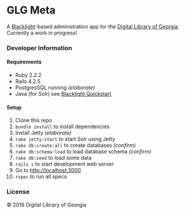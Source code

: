 # GLG Meta

A [Blacklight](https://github.com/projectblacklight/blacklight)-based administration app for the [Digital Library of Georgia](http://dlg.galileo.usg.edu/). Currently a work in progress!

### Developer Information

#### Requirements
+ Ruby 2.2.2
+ Rails 4.2.5
+ PostgresSQL running *(elaborate)*
+ Java (for Solr) see [Blacklight Quickstart](https://github.com/projectblacklight/blacklight/wiki/Quickstart)

#### Setup
1. Clone this repo
2. `bundle install` to install dependencies 
3. Install Jetty *(elaborate)*
4. `rake jetty:start` to start Solr using Jetty
5. `rake db:create:all` to create databases *(confirm)*
6. `rake db:schema:load` to load database schema *(confirm)*
7. `rake db:seed` to load some data
8. `rails s` to start development web server
9. Go to [http://localhost:3000](localhost:3000)
10. `rspec` to run all specs

### License
© 2016 Digital Library of Georgia